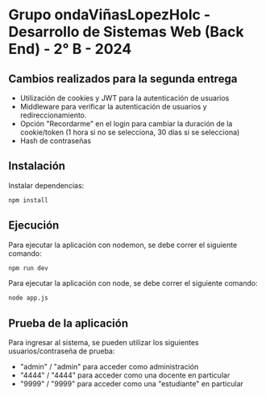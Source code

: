 # Grupo ondaViñasLopezHolc - Desarrollo de Sistemas Web (Back End) - 2° B - 2024

## Cambios realizados para la segunda entrega

- Utilización de cookies y JWT para la autenticación de usuarios
- Middleware para verificar la autenticación de usuarios y redireccionamiento.
- Opción "Recordarme" en el login para cambiar la duración de la cookie/token (1 hora si no se selecciona, 30 días si se selecciona)
- Hash de contraseñas

## Instalación

Instalar dependencias:

```bash
npm install
```

## Ejecución

Para ejecutar la aplicación con nodemon, se debe correr el siguiente comando:

```bash
npm run dev
```

Para ejecutar la aplicación con node, se debe correr el siguiente comando:

```bash
node app.js
```

## Prueba de la aplicación

Para ingresar al sistema, se pueden utilizar los siguientes usuarios/contraseña de prueba:

- "admin" / "admin" para acceder como administración
- "4444" / "4444" para acceder como una docente en particular
- "9999" / "9999" para acceder como una "estudiante" en particular
